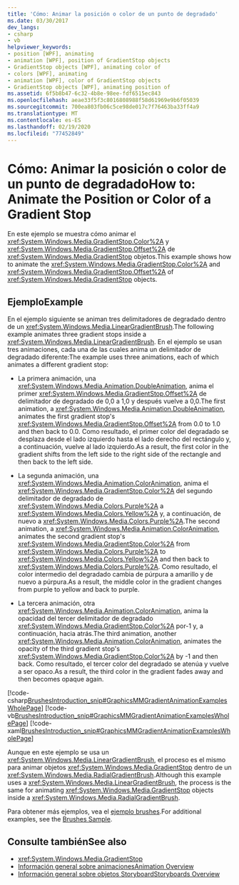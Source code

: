 ```yaml
---
title: 'Cómo: Animar la posición o color de un punto de degradado'
ms.date: 03/30/2017
dev_langs:
- csharp
- vb
helpviewer_keywords:
- position [WPF], animating
- animation [WPF], position of GradientStop objects
- GradientStop objects [WPF], animating color of
- colors [WPF], animating
- animation [WPF], color of GradientStop objects
- GradientStop objects [WPF], animating position of
ms.assetid: 6f5b8b47-6c32-4b8e-98ee-fdf6515ec843
ms.openlocfilehash: aeae33f5f3c8016808988f58d61969e9b6f05039
ms.sourcegitcommit: 700ea803fb06c5ce98de017c7f76463ba33ff4a9
ms.translationtype: MT
ms.contentlocale: es-ES
ms.lasthandoff: 02/19/2020
ms.locfileid: "77452849"
---
```

# <a name="how-to-animate-the-position-or-color-of-a-gradient-stop"></a><span data-ttu-id="0977a-102">Cómo: Animar la posición o color de un punto de degradado</span><span class="sxs-lookup"><span data-stu-id="0977a-102">How to: Animate the Position or Color of a Gradient Stop</span></span>
<span data-ttu-id="0977a-103">En este ejemplo se muestra cómo animar el <xref:System.Windows.Media.GradientStop.Color%2A> y <xref:System.Windows.Media.GradientStop.Offset%2A> de <xref:System.Windows.Media.GradientStop> objetos.</span><span class="sxs-lookup"><span data-stu-id="0977a-103">This example shows how to animate the <xref:System.Windows.Media.GradientStop.Color%2A> and <xref:System.Windows.Media.GradientStop.Offset%2A> of <xref:System.Windows.Media.GradientStop> objects.</span></span>  
  
## <a name="example"></a><span data-ttu-id="0977a-104">Ejemplo</span><span class="sxs-lookup"><span data-stu-id="0977a-104">Example</span></span>  
 <span data-ttu-id="0977a-105">En el ejemplo siguiente se animan tres delimitadores de degradado dentro de un <xref:System.Windows.Media.LinearGradientBrush>.</span><span class="sxs-lookup"><span data-stu-id="0977a-105">The following example animates three gradient stops inside a <xref:System.Windows.Media.LinearGradientBrush>.</span></span> <span data-ttu-id="0977a-106">En el ejemplo se usan tres animaciones, cada una de las cuales anima un delimitador de degradado diferente:</span><span class="sxs-lookup"><span data-stu-id="0977a-106">The example uses three animations, each of which animates a different gradient stop:</span></span>  
  
- <span data-ttu-id="0977a-107">La primera animación, una <xref:System.Windows.Media.Animation.DoubleAnimation>, anima el primer <xref:System.Windows.Media.GradientStop.Offset%2A> de delimitador de degradado de 0,0 a 1,0 y después vuelve a 0,0.</span><span class="sxs-lookup"><span data-stu-id="0977a-107">The first animation, a <xref:System.Windows.Media.Animation.DoubleAnimation>, animates the first gradient stop's <xref:System.Windows.Media.GradientStop.Offset%2A> from 0.0 to 1.0 and then back to 0.0.</span></span> <span data-ttu-id="0977a-108">Como resultado, el primer color del degradado se desplaza desde el lado izquierdo hasta el lado derecho del rectángulo y, a continuación, vuelve al lado izquierdo.</span><span class="sxs-lookup"><span data-stu-id="0977a-108">As a result, the first color in the gradient shifts from the left side to the right side of the rectangle and then back to the left side.</span></span>  
  
- <span data-ttu-id="0977a-109">La segunda animación, una <xref:System.Windows.Media.Animation.ColorAnimation>, anima el <xref:System.Windows.Media.GradientStop.Color%2A> del segundo delimitador de degradado de <xref:System.Windows.Media.Colors.Purple%2A> a <xref:System.Windows.Media.Colors.Yellow%2A> y, a continuación, de nuevo a <xref:System.Windows.Media.Colors.Purple%2A>.</span><span class="sxs-lookup"><span data-stu-id="0977a-109">The second animation, a <xref:System.Windows.Media.Animation.ColorAnimation>, animates the second gradient stop's <xref:System.Windows.Media.GradientStop.Color%2A> from <xref:System.Windows.Media.Colors.Purple%2A> to <xref:System.Windows.Media.Colors.Yellow%2A> and then back to <xref:System.Windows.Media.Colors.Purple%2A>.</span></span> <span data-ttu-id="0977a-110">Como resultado, el color intermedio del degradado cambia de púrpura a amarillo y de nuevo a púrpura.</span><span class="sxs-lookup"><span data-stu-id="0977a-110">As a result, the middle color in the gradient changes from purple to yellow and back to purple.</span></span>  
  
- <span data-ttu-id="0977a-111">La tercera animación, otra <xref:System.Windows.Media.Animation.ColorAnimation>, anima la opacidad del tercer delimitador de degradado <xref:System.Windows.Media.GradientStop.Color%2A> por-1 y, a continuación, hacia atrás.</span><span class="sxs-lookup"><span data-stu-id="0977a-111">The third animation, another <xref:System.Windows.Media.Animation.ColorAnimation>, animates the opacity of the third gradient stop's <xref:System.Windows.Media.GradientStop.Color%2A> by -1 and then back.</span></span> <span data-ttu-id="0977a-112">Como resultado, el tercer color del degradado se atenúa y vuelve a ser opaco.</span><span class="sxs-lookup"><span data-stu-id="0977a-112">As a result, the third color in the gradient fades away and then becomes opaque again.</span></span>  
  
 [!code-csharp[BrushesIntroduction_snip#GraphicsMMGradientAnimationExamplesWholePage](~/samples/snippets/csharp/VS_Snippets_Wpf/BrushesIntroduction_snip/CSharp/GradientStopAnimationExample.cs#graphicsmmgradientanimationexampleswholepage)]
 [!code-vb[BrushesIntroduction_snip#GraphicsMMGradientAnimationExamplesWholePage](~/samples/snippets/visualbasic/VS_Snippets_Wpf/BrushesIntroduction_snip/visualbasic/gradientstopanimationexample.vb#graphicsmmgradientanimationexampleswholepage)]
 [!code-xaml[BrushesIntroduction_snip#GraphicsMMGradientAnimationExamplesWholePage](~/samples/snippets/xaml/VS_Snippets_Wpf/BrushesIntroduction_snip/XAML/GradientStopAnimationExample.xaml#graphicsmmgradientanimationexampleswholepage)]  
  
 <span data-ttu-id="0977a-113">Aunque en este ejemplo se usa un <xref:System.Windows.Media.LinearGradientBrush>, el proceso es el mismo para animar objetos <xref:System.Windows.Media.GradientStop> dentro de un <xref:System.Windows.Media.RadialGradientBrush>.</span><span class="sxs-lookup"><span data-stu-id="0977a-113">Although this example uses a <xref:System.Windows.Media.LinearGradientBrush>, the process is the same for animating <xref:System.Windows.Media.GradientStop> objects inside a <xref:System.Windows.Media.RadialGradientBrush>.</span></span>  
  
 <span data-ttu-id="0977a-114">Para obtener más ejemplos, vea el [ejemplo brushes](https://github.com/Microsoft/WPF-Samples/tree/master/Graphics/Brushes).</span><span class="sxs-lookup"><span data-stu-id="0977a-114">For additional examples, see the [Brushes Sample](https://github.com/Microsoft/WPF-Samples/tree/master/Graphics/Brushes).</span></span>  
  
## <a name="see-also"></a><span data-ttu-id="0977a-115">Consulte también</span><span class="sxs-lookup"><span data-stu-id="0977a-115">See also</span></span>

- <xref:System.Windows.Media.GradientStop>
- [<span data-ttu-id="0977a-116">Información general sobre animaciones</span><span class="sxs-lookup"><span data-stu-id="0977a-116">Animation Overview</span></span>](animation-overview.md)
- [<span data-ttu-id="0977a-117">Información general sobre objetos Storyboard</span><span class="sxs-lookup"><span data-stu-id="0977a-117">Storyboards Overview</span></span>](storyboards-overview.md)

